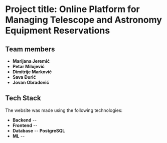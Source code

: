 # Project title: Online Platform for Managing Telescope and Astronomy Equipment Reservations

## Team members

-  __Marijana Jeremić__
-  __Petar Milojević__
-  __Dimitrije Marković__
-  __Sava Đurić__
-  __Jovan Obradović__

## Tech Stack
  The website was made using the following technologies:

-  __Backend__     --
-  __Frontend__    --
-  __Database__    -- __PostgreSQL__
-  __ML__  --

